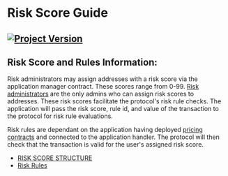 # Risk Score Guide
[![Project Version][version-image]][version-url]
--- 

## Risk Score and Rules Information: 

Risk administrators may assign addresses with a risk score via the application manager contract. These scores range from 0-99. [Risk administrators](../permissions/ADMIN-ROLES.md) are the only admins who can assign risk scores to addresses. These risk scores facilitate the protocol's risk rule checks. The application will pass the risk score, rule id, and value of the transaction to the protocol for risk rule evaluations. 

Risk rules are dependant on the application having deployed [pricing contracts](../pricing/README.md) and connected to the application handler. The protocol will then check that the transaction is valid for the user's assigned risk score. 


- [RISK SCORE STRUCTURE](./RISK-SCORE-STRUCTURE.md)
- [Risk Rules](./RISK-SCORE-RULES.md)


<!-- These are the header links -->
[version-image]: https://img.shields.io/badge/Version-1.1.0-brightgreen?style=for-the-badge&logo=appveyor
[version-url]: https://github.com/thrackle-io/Tron